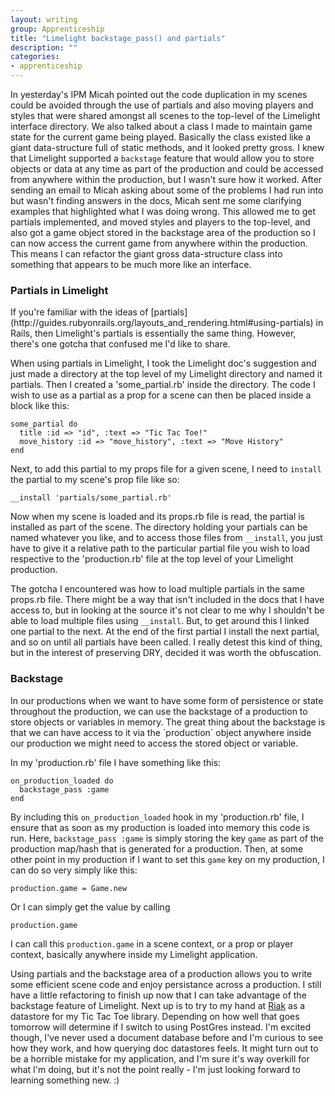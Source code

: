 ```yaml
---
layout: writing
group: Apprenticeship
title: "Limelight backstage_pass() and partials"
description: ""
categories:
- apprenticeship
---
```


In yesterday's IPM Micah pointed out the code duplication in my scenes could be avoided through the use of partials and also moving players and styles that were shared amongst all scenes to the top-level of the Limelight interface directory. We also talked about a class I made to maintain game state for the current game being played. Basically the class existed like a giant data-structure full of static methods, and it looked pretty gross. I knew that Limelight supported a `backstage` feature that would allow you to store objects or data at any time as part of the production and could be accessed from anywhere within the production, but I wasn't sure how it worked. After sending an email to Micah asking about some of the problems I had run into but wasn't finding answers in the docs, Micah sent me some clarifying examples that highlighted what I was doing wrong. This allowed me to get partials implemented, and moved styles and players to the top-level, and also got a game object stored in the backstage area of the production so I can now access the current game from anywhere within the production. This means I can refactor the giant gross data-structure class into something that appears to be much more like an interface.

<h3>
  Partials in Limelight
</h3>
If you're familiar with the ideas of [partials](http://guides.rubyonrails.org/layouts_and_rendering.html#using-partials) in Rails, then Limelight's partials is essentially the same thing. However, there's one gotcha that confused me I'd like to share.

When using partials in Limelight, I took the Limelight doc's suggestion and just made a directory at the top level of my Limelight directory and named it partials. Then I created a 'some_partial.rb' inside the directory. The code I wish to use as a partial as a prop for a scene can then be placed inside a block like this:

    some_partial do
      title :id => "id", :text => "Tic Tac Toe!"
      move_history :id => "move_history", :text => "Move History"
    end

Next, to add this partial to my props file for a given scene, I need to `install` the partial to my scene's prop file like so:

    __install 'partials/some_partial.rb'

Now when my scene is loaded and its props.rb file is read, the partial is installed as part of the scene. The directory holding your partials can be named whatever you like, and to access those files from `__install`, you just have to give it a relative path to the particular partial file you wish to load respective to the 'production.rb' file at the top level of your Limelight production.

The gotcha I encountered was how to load multiple partials in the same props.rb file. There might be a way that isn't included in the docs that I have access to, but in looking at the source it's not clear to me why I shouldn't be able to load multiple files using `__install`. But, to get around this I linked one partial to the next. At the end of the first partial I install the next partial, and so on until all partials have been called. I really detest this kind of thing, but in the interest of preserving DRY, decided it was worth the obfuscation.

<h3>
  Backstage
</h3>
In our productions when we want to have some form of persistence or state throughout the production, we can use the backstage of a production to store objects or variables in memory. The great thing about the backstage is that we can have access to it via the `production` object anywhere inside our production we might need to access the stored object or variable.

In my 'production.rb' file I have something like this:

    on_production_loaded do
      backstage_pass :game
    end

By including this `on_production_loaded` hook in my 'production.rb' file, I ensure that as soon as my production is loaded into memory this code is run. Here, `backstage_pass :game` is simply storing the key `game` as part of the production map/hash that is generated for a production. Then, at some other point in my production if I want to set this `game` key on my production, I can do so very simply like this:

    production.game = Game.new

Or I can simply get the value by calling

    production.game

I can call this `production.game` in a scene context, or a prop or player context, basically anywhere inside my Limelight application.

Using partials and the backstage area of a production allows you to write some efficient scene code and enjoy persistance across a production. I still have a little refactoring to finish up now that I can take advantage of the backstage feature of Limelight. Next up is to try to my hand at [Riak](http://docs.basho.com/riak/latest/) as a datastore for my Tic Tac Toe library. Depending on how well that goes tomorrow will determine if I switch to using PostGres instead. I'm excited though, I've never used a document database before and I'm curious to see how they work, and how querying doc datastores feels. It might turn out to be a horrible mistake for my application, and I'm sure it's way overkill for what I'm doing, but it's not the point really - I'm just looking forward to learning something new. :)
